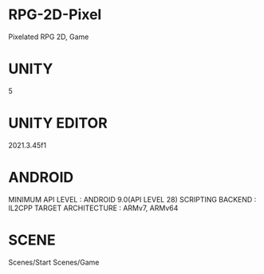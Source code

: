 # RPG-2D-Pixel
Pixelated RPG 2D, Game

# UNITY 
5

# UNITY EDITOR 
2021.3.45f1

# ANDROID
MINIMUM API LEVEL : ANDROID 9.0(API LEVEL 28)
SCRIPTING BACKEND : IL2CPP
TARGET ARCHITECTURE : ARMv7, ARMv64 

# SCENE
Scenes/Start
Scenes/Game

